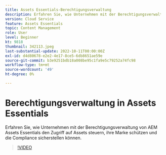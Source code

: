 ```yaml
---
title: Assets Essentials-Berechtigungsverwaltung
description: Erfahren Sie, wie Unternehmen mit der Berechtigungsverwaltung von AEM Assets Essentials den Zugriff auf Assets steuern, ihre Marke schützen und die Compliance sicherstellen können.
version: Cloud Service
feature: Assets Essentials
topic: Content Management
role: User
level: Beginner
kt: 9818
thumbnail: 342113.jpeg
last-substantial-update: 2022-10-11T00:00:00Z
exl-id: d4d80678-e2e2-4e17-8ce5-6db8651ae59e
source-git-commit: b3e9251bdb18a008be95c1fa9e5c79252a74fc98
workflow-type: tm+mt
source-wordcount: '49'
ht-degree: 0%

---
```


# Berechtigungsverwaltung in Assets Essentials

Erfahren Sie, wie Unternehmen mit der Berechtigungsverwaltung von AEM Assets Essentials den Zugriff auf Assets steuern, ihre Marke schützen und die Compliance sicherstellen können.

>[!VIDEO](https://video.tv.adobe.com/v/342113?quality=12&learn=on)
